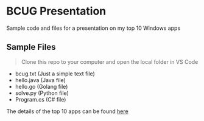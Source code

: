 # BCUG Presentation

Sample code and files for a presentation on my top 10 Windows apps

## Sample Files

> Clone this repo to your computer and open the local folder in VS Code

- bcug.txt (Just a simple text file)
- hello.java (Java file)
- hello.go (Golang file)
- solve.py (Python file)
- Program.cs (C# file)

The details of the top 10 apps can be found [here](bcugagenda.md)
